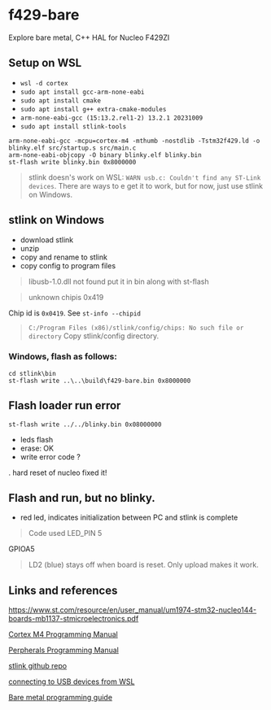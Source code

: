# f429-bare
Explore bare metal, C++ HAL for Nucleo F429ZI

## Setup on WSL
- ``wsl -d cortex``
- ``sudo apt install gcc-arm-none-eabi``
- ``sudo apt install cmake``
- ``sudo apt install g++ extra-cmake-modules``
- ``arm-none-eabi-gcc (15:13.2.rel1-2) 13.2.1 20231009``
- ``sudo apt install stlink-tools``

```
arm-none-eabi-gcc -mcpu=cortex-m4 -mthumb -nostdlib -Tstm32f429.ld -o blinky.elf src/startup.s src/main.c
arm-none-eabi-objcopy -O binary blinky.elf blinky.bin
st-flash write blinky.bin 0x8000000
```

> stlink doesn's work on WSL: ``WARN usb.c: Couldn't find any ST-Link devices``.
> There are ways to e get it to work, but for now,
> just use stlink on Windows.

## stlink on Windows
- download stlink
- unzip
- copy and rename to stlink
- copy config to program files

> libusb-1.0.dll not found
> put it in bin along with st-flash

> unknown chipis 0x419

Chip id is ``0x0419``. See ``st-info --chipid``

>``C:/Program Files (x86)/stlink/config/chips: No such file or directory``
> Copy stlink/config directory.

### Windows, flash as follows:
```
cd stlink\bin
st-flash write ..\..\build\f429-bare.bin 0x8000000
```

## Flash loader run error
``st-flash write ../../blinky.bin 0x08000000``

- leds flash
- erase: OK
- write error code ?

. hard reset of nucleo fixed it!

## Flash and run, but no blinky.
- red led, indicates initialization between PC and stlink is complete

> Code used LED_PIN 5

GPIOA5

> LD2 (blue) stays off when board is reset. Only upload makes it work.

## Links and references
https://www.st.com/resource/en/user_manual/um1974-stm32-nucleo144-boards-mb1137-stmicroelectronics.pdf

[Cortex M4 Programming Manual](https://www.st.com/resource/en/programming_manual/pm0214-stm32-cortexm4-mcus-and-mpus-programming-manual-stmicroelectronics.pdf)

[Perpherals Programming Manual](https://www.st.com/resource/en/reference_manual/dm00031020-stm32f405-415-stm32f407-417-stm32f427-437-and-stm32f429-439-advanced-arm-based-32-bit-mcus-stmicroelectronics.pdf)

[stlink github repo](https://github.com/stlink-org/stlink)

[connecting to USB devices from WSL](https://devblogs.microsoft.com/commandline/connecting-usb-devices-to-wsl/)

[Bare metal programming guide](https://github.com/cpq/bare-metal-programming-guide)
